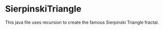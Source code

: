 # SierpinskiTriangle
This java file uses recursion to create the famous Sierpinski Triangle fractal.

